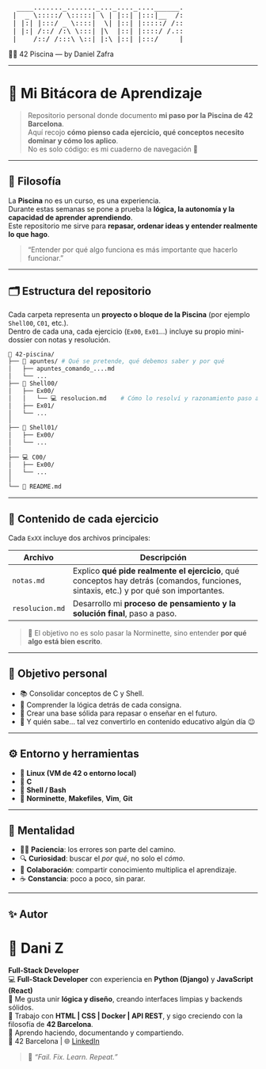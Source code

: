 <pre> 
  ____......._......._..._...._....______.
 |  _ \:::::/ \:::::| \ | |::| |:::|__  /:
 | |:| |:::/ _ \::::|  \| |::| |:::::/ /::
 | |:| /::/ /:\ \:::| |\  |::| |::::/ /.::
 |____/::/_/:::\_\::|_|:\_|::|_|:::/_____|
</pre>
🏊‍♂️ 42 Piscina — by Daniel Zafra

---

# 🧭 Mi Bitácora de Aprendizaje

> Repositorio personal donde documento **mi paso por la Piscina de 42 Barcelona**.  
> Aquí recojo **cómo pienso cada ejercicio, qué conceptos necesito dominar y cómo los aplico**.  
> No es solo código: es mi cuaderno de navegación 🧭  

---

## 🧠 Filosofía

La **Piscina** no es un curso, es una experiencia.  
Durante estas semanas se pone a prueba la **lógica, la autonomía y la capacidad de aprender aprendiendo**.  
Este repositorio me sirve para **repasar, ordenar ideas y entender realmente lo que hago**.

> “Entender por qué algo funciona es más importante que hacerlo funcionar.”

---

## 🗂️ Estructura del repositorio

Cada carpeta representa un **proyecto o bloque de la Piscina** (por ejemplo `Shell00`, `C01`, etc.).  
Dentro de cada una, cada ejercicio (`Ex00`, `Ex01`...) incluye su propio mini-dossier con notas y resolución.

```bash
📁 42-piscina/
├── 📘 apuntes/ # Qué se pretende, qué debemos saber y por qué
│   ├── apuntes_comando_....md
│   └── ...
├── 🐚 Shell00/
│   ├── Ex00/
│   │   └── 💻 resolucion.md    # Cómo lo resolví y razonamiento paso a paso
│   ├── Ex01/
│   └── ...
│
├── 🐚 Shell01/
│   ├── Ex00/
│   └── ...
│
├── 💻 C00/
│   ├── Ex00/
│   └── ...
│
└── 🧩 README.md
```

---

## 🧩 Contenido de cada ejercicio

Cada `ExXX` incluye dos archivos principales:

| Archivo | Descripción |
|----------|-------------|
| `notas.md` | Explico **qué pide realmente el ejercicio**, qué conceptos hay detrás (comandos, funciones, sintaxis, etc.) y por qué son importantes. |
| `resolucion.md` | Desarrollo mi **proceso de pensamiento y la solución final**, paso a paso. |

> 🧠 El objetivo no es solo pasar la Norminette, sino entender **por qué algo está bien escrito**.

---

## 🚀 Objetivo personal

- 📚 Consolidar conceptos de C y Shell.  
- 🧩 Comprender la lógica detrás de cada consigna.  
- 🧠 Crear una base sólida para repasar o enseñar en el futuro.  
- 💬 Y quién sabe... tal vez convertirlo en contenido educativo algún día 😉  

---

## ⚙️ Entorno y herramientas

- 🐧 **Linux (VM de 42 o entorno local)**
- 🧮 **C**
- 🐚 **Shell / Bash**
- 🧰 **Norminette**, **Makefiles**, **Vim**, **Git**

---

## 🧭 Mentalidad

- 🧘‍♂️ **Paciencia**: los errores son parte del camino.  
- 🔍 **Curiosidad**: buscar el *por qué*, no solo el *cómo*.  
- 💬 **Colaboración**: compartir conocimiento multiplica el aprendizaje.  
- ☕ **Constancia**: poco a poco, sin parar.

---
## ✨ Autor
# 🚀 Dani Z
**Full-Stack Developer**  
💻 **Full-Stack Developer** con experiencia en **Python (Django)** y **JavaScript (React)**  
🎨 Me gusta unir **lógica y diseño**, creando interfaces limpias y backends sólidos.  
🚀 Trabajo con **HTML | CSS | Docker | API REST**, y sigo creciendo con la filosofía de **42 Barcelona**.  
🧠 Aprendo haciendo, documentando y compartiendo.  
📍 42 Barcelona | 🌐 [LinkedIn](https://www.linkedin.com/in/danielzafradelpino/)

> 🧠 *“Fail. Fix. Learn. Repeat.”*
